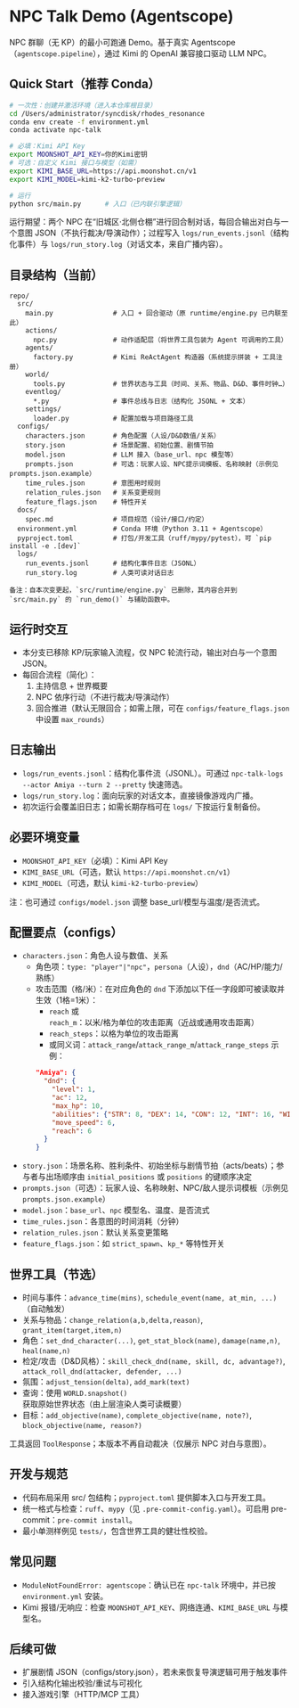 # NPC Talk Demo (Agentscope)

NPC 群聊（无 KP）的最小可跑通 Demo。基于真实 Agentscope（`agentscope.pipeline`），通过 Kimi 的 OpenAI 兼容接口驱动 LLM NPC。

## Quick Start（推荐 Conda）

```bash
# 一次性：创建并激活环境（进入本仓库根目录）
cd /Users/administrator/syncdisk/rhodes_resonance
conda env create -f environment.yml
conda activate npc-talk

# 必填：Kimi API Key
export MOONSHOT_API_KEY=你的Kimi密钥
# 可选：自定义 Kimi 接口与模型（如需）
export KIMI_BASE_URL=https://api.moonshot.cn/v1
export KIMI_MODEL=kimi-k2-turbo-preview

# 运行
python src/main.py      # 入口（已内联引擎逻辑）
```

运行期望：两个 NPC 在“旧城区·北侧仓棚”进行回合制对话，每回合输出对白与一个意图 JSON（不执行裁决/导演动作）；过程写入 `logs/run_events.jsonl`（结构化事件）与 `logs/run_story.log`（对话文本，来自广播内容）。

## 目录结构（当前）

```
repo/
  src/
    main.py               # 入口 + 回合驱动（原 runtime/engine.py 已内联至此）
    actions/
      npc.py              # 动作适配层（将世界工具包装为 Agent 可调用的工具）
    agents/
      factory.py          # Kimi ReActAgent 构造器（系统提示拼装 + 工具注册）
    world/
      tools.py            # 世界状态与工具（时间、关系、物品、D&D、事件时钟…）
    eventlog/
      *.py                # 事件总线与日志（结构化 JSONL + 文本）
    settings/
      loader.py           # 配置加载与项目路径工具
  configs/
    characters.json       # 角色配置（人设/D&D数值/关系）
    story.json            # 场景配置、初始位置、剧情节拍
    model.json            # LLM 接入（base_url、npc 模型等）
    prompts.json          # 可选：玩家人设、NPC提示词模板、名称映射（示例见 prompts.json.example）
    time_rules.json       # 意图用时规则
    relation_rules.json   # 关系变更规则
    feature_flags.json    # 特性开关
  docs/
    spec.md               # 项目规范（设计/接口/约定）
  environment.yml         # Conda 环境（Python 3.11 + Agentscope）
  pyproject.toml          # 打包/开发工具（ruff/mypy/pytest），可 `pip install -e .[dev]`
  logs/
    run_events.jsonl      # 结构化事件日志（JSONL）
    run_story.log         # 人类可读对话日志

备注：自本次变更起，`src/runtime/engine.py` 已删除，其内容合并到 `src/main.py` 的 `run_demo()` 与辅助函数中。
```

## 运行时交互

- 本分支已移除 KP/玩家输入流程，仅 NPC 轮流行动，输出对白与一个意图 JSON。
- 每回合流程（简化）：
  1) 主持信息 + 世界概要
  2) NPC 依序行动（不进行裁决/导演动作）
  3) 回合推进（默认无限回合；如需上限，可在 `configs/feature_flags.json` 中设置 `max_rounds`）

## 日志输出

- `logs/run_events.jsonl`：结构化事件流（JSONL）。可通过 `npc-talk-logs --actor Amiya --turn 2 --pretty` 快速筛选。
- `logs/run_story.log`：面向玩家的对话文本，直接镜像游戏内广播。
- 初次运行会覆盖旧日志；如需长期存档可在 `logs/` 下按运行复制备份。

## 必要环境变量

- `MOONSHOT_API_KEY`（必填）：Kimi API Key
- `KIMI_BASE_URL`（可选，默认 `https://api.moonshot.cn/v1`）
- `KIMI_MODEL`（可选，默认 `kimi-k2-turbo-preview`）

注：也可通过 `configs/model.json` 调整 base_url/模型与温度/是否流式。

## 配置要点（configs）

- `characters.json`：角色人设与数值、关系
  - 角色项：`type: "player"|"npc"`，`persona`（人设），`dnd`（AC/HP/能力/熟练）
  - 攻击范围（格/米）：在对应角色的 `dnd` 下添加以下任一字段即可被读取并生效（1格=1米）：
    - `reach` 或 `reach_m`：以米/格为单位的攻击距离（近战或通用攻击距离）
    - `reach_steps`：以格为单位的攻击距离
    - 或同义词：`attack_range`/`attack_range_m`/`attack_range_steps`
    示例：
    ```json
    "Amiya": {
      "dnd": {
        "level": 1,
        "ac": 12,
        "max_hp": 10,
        "abilities": {"STR": 8, "DEX": 14, "CON": 12, "INT": 16, "WIS": 12, "CHA": 12},
        "move_speed": 6,
        "reach": 6
      }
    }
    ```
- `story.json`：场景名称、胜利条件、初始坐标与剧情节拍（acts/beats）；参与者与出场顺序由 `initial_positions` 或 `positions` 的键顺序决定
- `prompts.json`（可选）：玩家人设、名称映射、NPC/敌人提示词模板（示例见 `prompts.json.example`）
- `model.json`：`base_url`、`npc` 模型名、温度、是否流式
- `time_rules.json`：各意图的时间消耗（分钟）
- `relation_rules.json`：默认关系变更策略
- `feature_flags.json`：如 `strict_spawn`、`kp_*` 等特性开关

## 世界工具（节选）

- 时间与事件：`advance_time(mins)`, `schedule_event(name, at_min, ...)`（自动触发）
- 关系与物品：`change_relation(a,b,delta,reason)`, `grant_item(target,item,n)`
- 角色：`set_dnd_character(...)`, `get_stat_block(name)`, `damage(name,n)`, `heal(name,n)`
- 检定/攻击（D&D风格）：`skill_check_dnd(name, skill, dc, advantage?)`, `attack_roll_dnd(attacker, defender, ...)`
- 氛围：`adjust_tension(delta)`, `add_mark(text)`
- 查询：使用 `WORLD.snapshot()` 获取原始世界状态（由上层渲染人类可读概要）
- 目标：`add_objective(name)`, `complete_objective(name, note?)`, `block_objective(name, reason?)`

工具返回 `ToolResponse`；本版本不再自动裁决（仅展示 NPC 对白与意图）。

## 开发与规范

- 代码布局采用 src/ 包结构；`pyproject.toml` 提供脚本入口与开发工具。
- 统一格式与检查：`ruff`、`mypy`（见 `.pre-commit-config.yaml`）。可启用 pre-commit：`pre-commit install`。
- 最小单测样例见 `tests/`，包含世界工具的健壮性校验。

## 常见问题

- `ModuleNotFoundError: agentscope`：确认已在 `npc-talk` 环境中，并已按 `environment.yml` 安装。
- Kimi 报错/无响应：检查 `MOONSHOT_API_KEY`、网络连通、`KIMI_BASE_URL` 与模型名。

## 后续可做
- 扩展剧情 JSON（configs/story.json），若未来恢复导演逻辑可用于触发事件
- 引入结构化输出校验/重试与可视化
- 接入游戏引擎（HTTP/MCP 工具）
